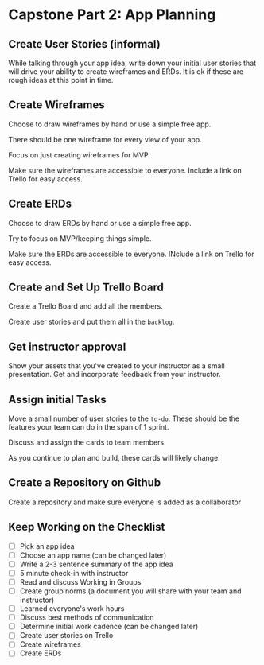 # Capstone Part 2: App Planning

## Create User Stories (informal)

While talking through your app idea, write down your initial user stories that will drive your ability to create wireframes and ERDs. It is ok if these are rough ideas at this point in time.

## Create Wireframes

Choose to draw wireframes by hand or use a simple free app.

There should be one wireframe for every view of your app.

Focus on just creating wireframes for MVP.

Make sure the wireframes are accessible to everyone. Include a link on Trello for easy access.

## Create ERDs

Choose to draw ERDs by hand or use a simple free app.

Try to focus on MVP/keeping things simple.

Make sure the ERDs are accessible to everyone. INclude a link on Trello for easy access.

## Create and Set Up Trello Board

Create a Trello Board and add all the members.

Create user stories and put them all in the `backlog`.

## Get instructor approval

Show your assets that you've created to your instructor as a small presentation. Get and incorporate feedback from your instructor.

## Assign initial Tasks

Move a small number of user stories to the `to-do`. These should be the features your team can do in the span of 1 sprint.

Discuss and assign the cards to team members.

As you continue to plan and build, these cards will likely change.

## Create a Repository on Github

Create a repository and make sure everyone is added as a collaborator

## Keep Working on the Checklist

- [ ] Pick an app idea
- [ ] Choose an app name (can be changed later)
- [ ] Write a 2-3 sentence summary of the app idea
- [ ] 5 minute check-in with instructor
- [ ] Read and discuss Working in Groups
- [ ] Create group norms (a document you will share with your team and instructor)
- [ ] Learned everyone's work hours
- [ ] Discuss best methods of communication
- [ ] Determine initial work cadence (can be changed later)
- [ ] Create user stories on Trello
- [ ] Create wireframes
- [ ] Create ERDs
